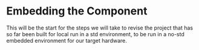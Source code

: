 # Embedding the Component
This will be the start for the steps we will take to revise the project that has so far been built for local run in a std environment, to be run in a no-std embedded environment for our target hardware.

